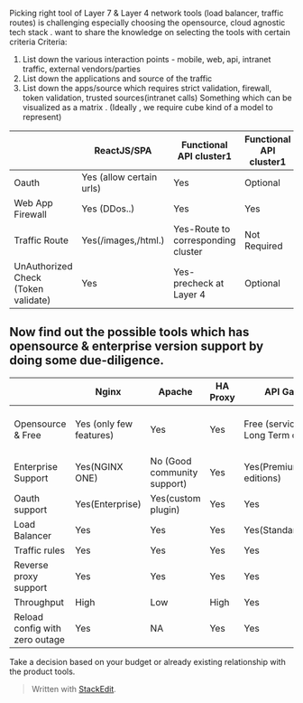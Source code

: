 
Picking right tool of Layer 7 & Layer 4 network tools (load balancer, traffic routes)  is challenging especially choosing the opensource, cloud agnostic tech stack . want to share the knowledge on selecting the tools with certain criteria
Criteria:
1. List down the various interaction points - mobile, web, api, intranet traffic, external vendors/parties
2. List down the applications and source of the traffic
3. List down the apps/source which requires strict validation, firewall, token validation, trusted sources(intranet calls) 
Something which can be visualized as a matrix . (Ideally , we require cube kind of a model to represent)

|  |  ReactJS/SPA| Functional API cluster1 |Functional API cluster1|Mobile|External Vendor| Intranet App|
|--|--|--|--|--|--|--|
| Oauth | Yes (allow certain urls) |Yes| Optional |Yes|Yes|No|
| Web App Firewall| Yes (DDos..) |Yes| Yes|Yes|Yes|No|
| Traffic Route| Yes(/images,/html.) |Yes-Route to corresponding cluster| Not Required|Yes|Yes|Yes|
| UnAuthorized Check (Token validate) | Yes  |Yes- precheck at Layer 4| Optional |Yes|Yes|Yes|

## Now find out the possible tools which has opensource & enterprise version support by doing some due-diligence.

|  | Nginx |Apache|HA Proxy| API Gateway|Azure Frontdoor|AWS CloudFront|
|--|--|--|--|--|--|--|
|Opensource & Free| Yes (only few features) |Yes |Yes |Free (service binding- Long Term contract)| Yes (service binding- Long Term contract) |Yes  (service binding- Long Term contract)|
|Enterprise Support| Yes(NGINX ONE) |No (Good community support)|Yes |Yes(Premium/standard editions) | Yes (Standard) |Yes(Standard)  |
|Oauth support| Yes(Enterprise) |Yes(custom plugin) |Yes |Yes | NA|NA|
|Load Balancer| Yes |Yes |Yes |Yes(Standard) | Yes(Standard)  |Yes(Standard)  |
|Traffic rules| Yes |Yes |Yes |Yes | Yes  |Yes  |
|Reverse proxy support| Yes |Yes |Yes |Yes | NA |NA|
|Throughput| High |Low|High |Yes | High |High |
|Reload config with zero outage| Yes|NA|Yes|Yes | Yes|Yes|

Take a decision based on your budget or already existing relationship with the product tools.


> Written with [StackEdit](https://stackedit.io/).
<!--stackedit_data:
eyJoaXN0b3J5IjpbLTE5MTg1ODg4ODJdfQ==
-->